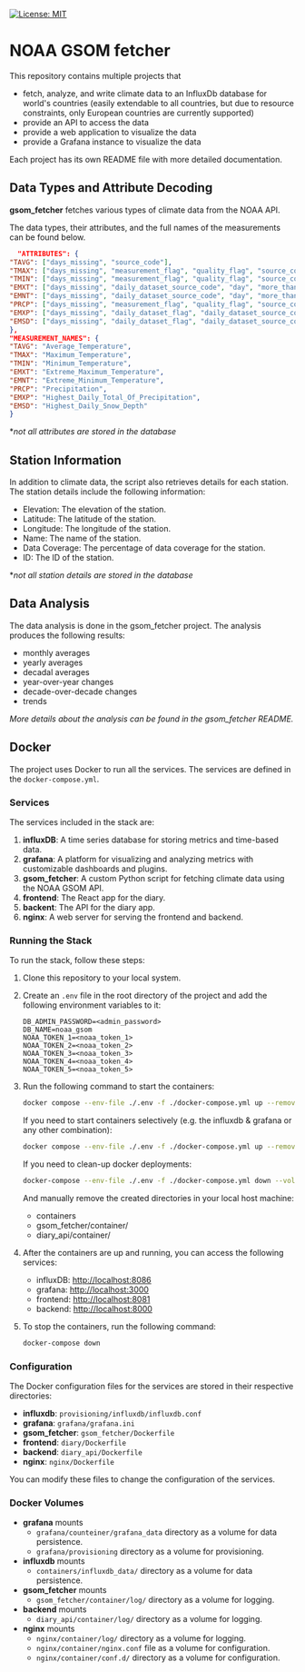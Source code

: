 [![License: MIT](https://img.shields.io/badge/License-MIT-yellow.svg)](https://opensource.org/licenses/MIT)
# NOAA GSOM fetcher

This repository contains multiple projects that

- fetch, analyze, and write climate data to an InfluxDb database for world's countries (easily extendable to all
  countries, but due to resource constraints, only European countries are currently supported)
- provide an API to access the data
- provide a web application to visualize the data
- provide a Grafana instance to visualize the data

Each project has its own README file with more detailed documentation.

## Data Types and Attribute Decoding

**gsom_fetcher** fetches various types of climate data from the NOAA API.

The data types, their attributes, and the full names of the measurements can be found below.

```json
  "ATTRIBUTES": {
"TAVG": ["days_missing", "source_code"],
"TMAX": ["days_missing", "measurement_flag", "quality_flag", "source_code"],
"TMIN": ["days_missing", "measurement_flag", "quality_flag", "source_code"],
"EMXT": ["days_missing", "daily_dataset_source_code", "day", "more_than_once"],
"EMNT": ["days_missing", "daily_dataset_source_code", "day", "more_than_once"],
"PRCP": ["days_missing", "measurement_flag", "quality_flag", "source_code"],
"EMXP": ["days_missing", "daily_dataset_flag", "daily_dataset_source_code", "day", "more_than_once"],
"EMSD": ["days_missing", "daily_dataset_flag", "daily_dataset_source_code", "day", "more_than_once"]
},
"MEASUREMENT_NAMES": {
"TAVG": "Average_Temperature",
"TMAX": "Maximum_Temperature",
"TMIN": "Minimum_Temperature",
"EMXT": "Extreme_Maximum_Temperature",
"EMNT": "Extreme_Minimum_Temperature",
"PRCP": "Precipitation",
"EMXP": "Highest_Daily_Total_Of_Precipitation",
"EMSD": "Highest_Daily_Snow_Depth"
}
```

**not all attributes are stored in the database*

## Station Information

In addition to climate data, the script also retrieves details for each station. The station details include the
following information:

- Elevation: The elevation of the station.
- Latitude: The latitude of the station.
- Longitude: The longitude of the station.
- Name: The name of the station.
- Data Coverage: The percentage of data coverage for the station.
- ID: The ID of the station.

**not all station details are stored in the database*

## Data Analysis

The data analysis is done in the gsom_fetcher project. The analysis produces the following results:

- monthly averages
- yearly averages
- decadal averages
- year-over-year changes
- decade-over-decade changes
- trends

*More details about the analysis can be found in the gsom_fetcher README.*

## Docker

The project uses Docker to run all the services. The services are defined in the `docker-compose.yml`.

### Services

The services included in the stack are:

1. **influxDB**: A time series database for storing metrics and time-based data.
2. **grafana**: A platform for visualizing and analyzing metrics with customizable dashboards and plugins.
3. **gsom_fetcher**: A custom Python script for fetching climate data using the NOAA GSOM API.
4. **frontend**: The React app for the diary.
5. **backent**: The API for the diary app.
6. **nginx**: A web server for serving the frontend and backend.

### Running the Stack

To run the stack, follow these steps:

1. Clone this repository to your local system.

2. Create an `.env` file in the root directory of the project and add the following environment variables to it:

    ```
    DB_ADMIN_PASSWORD=<admin_password>
    DB_NAME=noaa_gsom
    NOAA_TOKEN_1=<noaa_token_1>
    NOAA_TOKEN_2=<noaa_token_2>
    NOAA_TOKEN_3=<noaa_token_3>
    NOAA_TOKEN_4=<noaa_token_4>
    NOAA_TOKEN_5=<noaa_token_5>
    ```

3. Run the following command to start the containers:

    ```bash
    docker compose --env-file ./.env -f ./docker-compose.yml up --remove-orphans --build
    ```

   If you need to start containers selectively (e.g. the influxdb & grafana or any other combination):
   ```bash
   docker compose --env-file ./.env -f ./docker-compose.yml up --remove-orphans --build influxdb grafana
    ```

   If you need to clean-up docker deployments:

    ```bash
    docker-compose --env-file ./.env -f ./docker-compose.yml down --volumes --remove-orphans
    ```

   And manually remove the created directories in your local host machine:
    - containers
    - gsom_fetcher/container/
    - diary_api/container/

4. After the containers are up and running, you can access the following services:

    - influxDB: [http://localhost:8086](http://localhost:8086)
    - grafana: [http://localhost:3000](http://localhost:3000)
    - frontend: [http://localhost:8081](http://localhost:8081)
    - backend: [http://localhost:8000](http://localhost:8000)

5. To stop the containers, run the following command:

    ```bash
    docker-compose down
    ```

### Configuration

The Docker configuration files for the services are stored in their respective directories:

- **influxdb**: `provisioning/influxdb/influxdb.conf`
- **grafana**: `grafana/grafana.ini`
- **gsom_fetcher**: `gsom_fetcher/Dockerfile`
- **frontend**: `diary/Dockerfile`
- **backend**: `diary_api/Dockerfile`
- **nginx**: `nginx/Dockerfile`

You can modify these files to change the configuration of the services.

### Docker Volumes

- **grafana** mounts
    - `grafana/counteiner/grafana_data` directory as a volume for data persistence.
    - `grafana/provisioning` directory as a volume for provisioning.
- **influxdb** mounts
    - `containers/influxdb_data/` directory as a volume for data persistence.
- **gsom_fetcher** mounts
    - `gsom_fetcher/container/log/` directory as a volume for logging.
- **backend** mounts
    - `diary_api/container/log/` directory as a volume for logging.
- **nginx** mounts
    - `nginx/container/log/` directory as a volume for logging.
    - `nginx/container/nginx.conf` file as a volume for configuration.
    - `nginx/container/conf.d/` directory as a volume for configuration.
